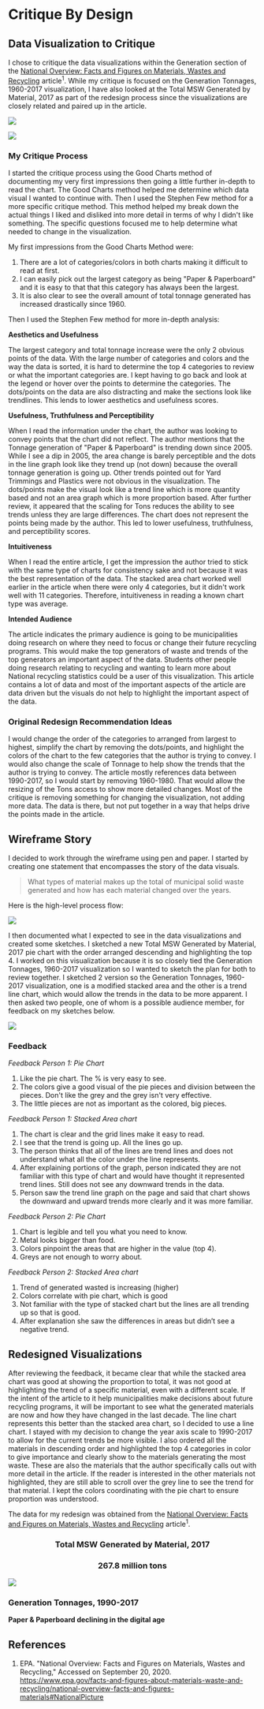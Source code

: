 # Critique By Design

## Data Visualization to Critique 

I chose to critique the data visualizations within the Generation section of the [National Overview: Facts and Figures on Materials, Wastes and Recycling](/https://www.epa.gov/facts-and-figures-about-materials-waste-and-recycling/national-overview-facts-and-figures-materials#NationalPicture) article<sup>1</sup>.  While my critique is focused on the Generation Tonnages, 1960-2017 visualization, I have also looked at the Total MSW Generated by Material, 2017 as part of the redesign process since the visualizations are closely related and paired up in the article.  


![](GenerationPieChart.JPG?raw=true)


![](GenerationStackedArea.JPG?raw=true)


### My Critique Process
I started the critique process using the Good Charts method of documenting my very first impressions then going a little further in-depth to read the chart. The Good Charts method helped me determine which data visual I wanted to continue with.  Then I used the Stephen Few method for a more specific critique method.  This method helped my break down the actual things I liked and disliked into more detail in terms of why I didn't like something. The specific questions focused me to help determine what needed to change in the visualization.

My first impressions from the Good Charts Method were:
1. There are a lot of categories/colors in both charts making it difficult to read at first.
2. I can easily pick out the largest category as being "Paper & Paperboard" and it is easy to that that this category has always been the largest. 
3. It is also clear to see the overall amount of total tonnage generated has increased drastically since 1960.

Then I used the Stephen Few method for more in-depth analysis:

**Aesthetics and Usefulness**

The largest category and total tonnage increase were the only 2 obvious points of the data.  With the large number of categories and colors and the way the data is sorted, it is hard to determine the top 4 categories to review or what the important categories are. I kept having to go back and look at the legend or hover over the points to determine the categories. The dots/points on the data are also distracting and make the sections look like trendlines.  This lends to lower aesthetics and usefulness scores.

**Usefulness, Truthfulness and Perceptibility**

When I read the information under the chart, the author was looking to convey points that the chart did not reflect. The author mentions that the Tonnage generation of "Paper & Paperboard" is trending down since 2005.  While I see a dip in 2005, the area change is barely perceptible and the dots in the line graph look like they trend up (not down) because the overall tonnage generation is going up. Other trends pointed out for Yard Trimmings and Plastics were not obvious in the visualization.  The dots/points make the visual look like a trend line which is more quantity based and not an area graph which is more proportion based. After further review, it appeared that the scaling for Tons reduces the ability to see trends unless they are large differences.  The chart does not represent the points being made by the author. This led to lower usefulness, truthfulness, and perceptibility scores. 

**Intuitiveness**

When I read the entire article, I get the impression the author tried to stick with the same type of charts for consistency sake and not because it was the best representation of the data. The stacked area chart worked well earlier in the article when there were only 4 categories, but it didn't work well with 11 categories. Therefore, intuitiveness in reading a known chart type was average. 

**Intended Audience**

The article indicates the primary audience is going to be municipalities doing research on where they need to focus or change their future recycling programs.  This would make the top generators of waste and trends of the top generators an important aspect of the data.  Students other people doing research relating to recycling and wanting to learn more about National recycling statistics could be a user of this visualization.  This article contains a lot of data and most of the important aspects of the article are data driven but the visuals do not help to highlight the important aspect of the data. 


### Original Redesign Recommendation Ideas

I would change the order of the categories to arranged from largest to highest, simplify the chart by removing the dots/points, and highlight the colors of the chart to the few categories that the author is trying to convey. I would also change the scale of Tonnage to help show the trends that the author is trying to convey. The article mostly references data between 1990-2017, so I would start by removing 1960-1980. That would allow the resizing of the Tons access to show more detailed changes. Most of the critique is removing something for changing the visualization, not adding more data. The data is there, but not put together in a way that helps drive the points made in the article.

## Wireframe Story
I decided to work through the wireframe using pen and paper.  I started by creating one statement that encompasses the story of the data visuals.

>What types of material makes up the total of municipal solid waste generated and how has each material changed over the years. 

Here is the high-level process flow: 

![](WireframePage1.JPG?raw=true)

I then documented what I expected to see in the data visualizations and created some sketches.  I sketched a new Total MSW Generated by Material, 2017 pie chart with the order arranged descending and highlighting the top 4. I worked on this visualization because it is so closely tied the Generation Tonnages, 1960-2017 visualization so I wanted to sketch the plan for both to review together.  I sketched 2 version so the Generation Tonnages, 1960-2017 visualization, one is a modified stacked area and the other is a trend line chart, which would allow the trends in the data to be more apparent. I then asked two people, one of whom is a possible audience member, for feedback on my sketches below.  

![](WireframePage2.JPG?raw=true)


### Feedback

*Feedback Person 1: Pie Chart*  
1. Like the pie chart. The % is very easy to see.
2. The colors give a good visual of the pie pieces and division between the pieces. Don't like the grey and the grey isn't very effective.
3. The little pieces are not as important as the colored, big pieces.

*Feedback Person 1: Stacked Area chart*
1. The chart is clear and the grid lines make it easy to read. 
2. I see that the trend is going up.  All the lines go up.  
3. The person thinks that all of the lines are trend lines and does not understand what all the color under the line represents. 
4. After explaining portions of the graph, person indicated they are not familiar with this type of chart and would have thought it represented trend lines. Still does not see any downward trends in the data. 
5. Person saw the trend line graph on the page and said that chart shows the downward and upward trends more clearly and it was more familiar. 

*Feedback Person 2: Pie Chart*  
1. Chart is legible and tell you what you need to know.
2. Metal looks bigger than food.
3. Colors pinpoint the areas that are higher in the value (top 4).
4. Greys are not enough to worry about.

*Feedback Person 2: Stacked Area chart*
1. Trend of generated wasted is increasing (higher)
2. Colors correlate with pie chart, which is good
3. Not familiar with the type of stacked chart but the lines are all trending up so that is good. 
4. After explanation she saw the differences in areas but didn’t see a negative trend. 

## Redesigned Visualizations
After reviewing the feedback, it became clear that while the stacked area chart was good at showing the proportion to total, it was not good at highlighting the trend of a specific material, even with a different scale.  If the intent of the article to it help municipalities make decisions about future recycling programs, it will be important to see what the generated materials are now and how they have changed in the last decade.  The line chart represents this better than the stacked area chart, so I decided to use a line chart.  I stayed with my decision to change the year axis scale to 1990-2017 to allow for the current trends be more visible.  I also ordered all the materials in descending order and highlighted the top 4 categories in color to give importance and clearly show to the materials generating the most waste.  These are also the materials that the author specifically calls out with more detail in the article.  If the reader is interested in the other materials not highlighted, they are still able to scroll over the grey line to see the trend for that material.  I kept the colors coordinating with the pie chart to ensure proportion was understood. 

The data for my redesign was obtained from the [National Overview: Facts and Figures on Materials, Wastes and Recycling](/https://www.epa.gov/facts-and-figures-about-materials-waste-and-recycling/national-overview-facts-and-figures-materials#NationalPicture) article<sup>1</sup>.



### <p align="center">**Total MSW Generated by Material, 2017**
### <p align="center">**267.8 million tons**
  
![](redesignedMSWPieChart.JPG?raw=true)



### Generation Tonnages, 1990-2017
**Paper & Paperboard declining in the digital age**
<div class="flourish-embed flourish-chart" data-src="visualisation/3790593" data-url="https://flo.uri.sh/visualisation/3790593/embed" aria-label=""><script src="https://public.flourish.studio/resources/embed.js"></script></div>




## References
1. EPA. "National Overview: Facts and Figures on Materials, Wastes and Recycling," Accessed on September 20, 2020.  https://www.epa.gov/facts-and-figures-about-materials-waste-and-recycling/national-overview-facts-and-figures-materials#NationalPicture
